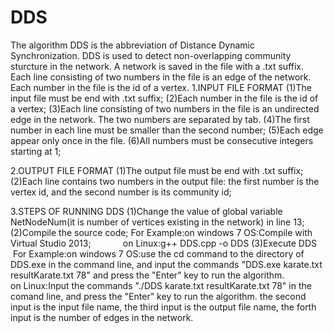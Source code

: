 # DDS
The algorithm DDS is the abbreviation of Distance Dynamic Synchronization. DDS is used to detect non-overlapping community sturcture in the network. A network is saved in the file with a .txt suffix. Each line consisting of two numbers in the file is an edge of the network. Each number in the file is the id of a vertex.
1.INPUT FILE FORMAT
(1)The input file must be end with .txt suffix;
(2)Each number in the file is the id of a vertex;
(3)Each line consisting of two numbers in the file is an undirected edge in the network. The two numbers are separated by tab.
(4)The first number in each line must be smaller than the second number;
(5)Each edge appear only once in the file.
(6)All numbers must be consecutive integers starting at 1;
  
2.OUTPUT FILE FORMAT
(1)The output file must be end with .txt suffix;
(2)Each line contains two numbers in the output file: the first number is the vertex id, and the second number is its community id;
  
3.STEPS OF RUNNING DDS
(1)Change the value of global variable NetNodeNum(it is number of vertices existing in the network) in line 13;
(2)Compile the source code;
  For Example:on windows 7 OS:Compile with Virtual Studio 2013;
              on Linux:g++ DDS.cpp -o DDS
(3)Execute DDS
  For Example:on windows 7 OS:use the cd command to the directory of DDS.exe in the command line, and input the commands "DDS.exe karate.txt resultKarate.txt 78" and press the "Enter" key to run the algorithm.
              on Linux:Input the commands "./DDS karate.txt resultKarate.txt 78" in the comand line, and press the "Enter" key to run the algorithm.
the second input is the input file name, the third input is the output file name, the forth input is the number of edges in the network.
